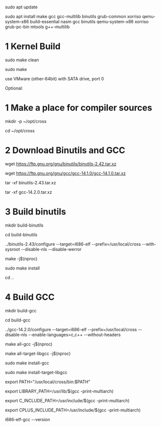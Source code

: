 sudo apt update

sudo apt install make gcc gcc-multilib binutils grub-common xorriso qemu-system-x86 build-essential nasm gcc binutils qemu-system-x86 xorriso grub-pc-bin mtools g++-multilib

# 1 Kernel Build

sudo make clean

sudo make

use VMware (other-64bit) with SATA drive, port 0


Optional:

# 1️ Make a place for compiler sources
mkdir -p ~/opt/cross

cd ~/opt/cross

# 2️ Download Binutils and GCC
wget https://ftp.gnu.org/gnu/binutils/binutils-2.42.tar.xz

wget https://ftp.gnu.org/gnu/gcc/gcc-14.1.0/gcc-14.1.0.tar.xz

tar -xf binutils-2.43.tar.xz

tar -xf gcc-14.2.0.tar.xz

# 3 Build binutils

mkdir build-binutils

cd build-binutils

../binutils-2.43/configure --target=i686-elf --prefix=/usr/local/cross --with-sysroot --disable-nls --disable-werror

make -j$(nproc)

sudo make install

cd ..

# 4 Build GCC

mkdir build-gcc

cd build-gcc

../gcc-14.2.0/configure --target=i686-elf --prefix=/usr/local/cross --disable-nls --enable-languages=c,c++ --without-headers

make all-gcc -j$(nproc)

make all-target-libgcc -j$(nproc)

sudo make install-gcc

sudo make install-target-libgcc


export PATH="/usr/local/cross/bin:$PATH"

export LIBRARY_PATH=/usr/lib/$(gcc -print-multiarch)

export C_INCLUDE_PATH=/usr/include/$(gcc -print-multiarch)

export CPLUS_INCLUDE_PATH=/usr/include/$(gcc -print-multiarch)


i686-elf-gcc --version

